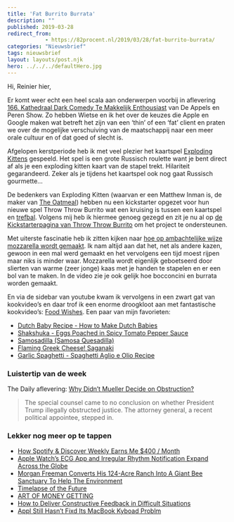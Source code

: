 ```yaml
---
title: 'Fat Burrito Burrata'
description: ""
published: 2019-03-28
redirect_from: 
            - https://82procent.nl/2019/03/28/fat-burrito-burrata/
categories: "Nieuwsbrief"
tags: nieuwsbrief	
layout: layouts/post.njk
hero: ../../../defaultHero.jpg
---
```

Hi, Reinier hier,

Er komt weer echt een heel scala aan onderwerpen voorbij in aflevering [166. Kathedraal Dark Comedy Te Makkelijk Enthousiast](https://appelsenperenshow.nl/aflevering/2019/3/27/166-kathedraal-dark-comedy-te-makkelijk-enthousiast) van De Appels en Peren Show. Zo hebben Wietse en ik het over de keuzes die Apple en Google maken wat betreft het zijn van een ‘thin’ of een ‘fat’ client en praten we over de mogelijke verschuiving van de maatschappij naar een meer orale cultuur en of dat goed of slecht is.

Afgelopen kerstperiode heb ik met veel plezier het kaartspel [Exploding Kittens](https://explodingkittens.com) gespeeld. Het spel is een grote Russisch roulette want je bent direct af als je een exploding kitten kaart van de stapel trekt. Hilariteit gegarandeerd. Zeker als je tijdens het kaartspel ook nog gaat Russisch gourmette…

De bedenkers van Exploding Kitten (waarvan er een Matthew Inman is, de maker van [The Oatmeal](https://theoatmeal.com)) hebben nu een kickstarter opgezet voor hun nieuwe spel Throw Throw Burrito wat een kruising is tussen een kaartspel en [trefbal](https://nl.m.wikipedia.org/wiki/Trefbal). Volgens mij heb ik hiermee genoeg gezegd en zit je nu al op [de Kickstarterpagina van Throw Throw Burrito](https://www.kickstarter.com/projects/elanlee/throw-throw-burrito) om het project te ondersteunen.

Met uiterste fascinatie heb ik zitten kijken naar [hoe op ambachtelijke wijze mozzarella wordt gemaakt](https://www.youtube.com/watch?v=pU_VoyWfLfY). Ik nam altijd aan dat het, net als andere kazen, gewoon in een mal werd gemaakt en het vervolgens een tijd moest rijpen maar niks is minder waar. Mozzarella wordt eigenlijk geboetseerd door slierten van warme (zeer jonge) kaas met je handen te stapelen en er een bol van te maken. In de video zie je ook gelijk hoe bocconcini en burrata worden gemaakt.

En via de sidebar van youtube kwam ik vervolgens in een zwart gat van kookvideo’s en daar trof ik een enorme droogkloot aan met fantastische kookvideo’s: [Food Wishes](https://www.youtube.com/channel/UCRIZtPl9nb9RiXc9btSTQNw). Een paar van mijn favorieten:

- [Dutch Baby Recipe - How to Make Dutch Babies](https://www.youtube.com/watch?v=kyxEFj7bgHI&feature=youtu.be)
- [Shakshuka - Eggs Poached in Spicy Tomato Pepper Sauce](https://www.youtube.com/watch?v=ifWWRZSWS18)
- [Samosadilla (Samosa Quesadilla)](https://www.youtube.com/watch?v=RvmHHy6HiXA)
- [Flaming Greek Cheese! Saganaki](https://www.youtube.com/watch?v=ZQJQVKWAFoc)
- [Garlic Spaghetti - Spaghetti Aglio e Olio Recipe](https://www.youtube.com/watch?v=bjmYkPkjnVo)

### Luistertip van de week

The Daily aflevering: [Why Didn’t Mueller Decide on Obstruction?](https://www.nytimes.com/2019/03/26/podcasts/the-daily/mueller-barr-trump-obstruction.html)

> The special counsel came to no conclusion on whether President Trump illegally obstructed justice. The attorney general, a recent political appointee, stepped in.

### Lekker nog meer op te tappen

- [How Spotify & Discover Weekly Earns Me \$400 / Month](https://www.stevebenjamins.com/blog/spotify-and-discover-weekly)
- [Apple Watch’s ECG App and Irregular Rhythm Notification Expand Across the Globe](https://www.macstories.net/linked/apple-watchs-ecg-app-and-irregular-rhythm-notification-expand-across-the-globe/)
- [Morgan Freeman Converts His 124-Acre Ranch Into A Giant Bee Sanctuary To Help The Environment](https://life.gomcgill.com/morgan-freeman-converted-giant-ranch-bee-sanctuary-protection)
- [Timelapse of the Future](https://kottke.org/19/03/timelapse-of-the-future)
- [ART OF MONEY GETTING](http://www.fourmilab.ch/etexts/www/barnum/moneygetting/moneygetting.html)
- [How to Deliver Constructive Feedback in Difficult Situations](https://medium.dave-bailey.com/the-essential-guide-to-difficult-conversations-41f736e63ccf)
- [Appl Still Hasn’t Fixd Its MacBook Kyboad Problm](https://www.wsj.com/graphics/apple-still-hasnt-fixed-its-macbook-keyboard-problem/)
